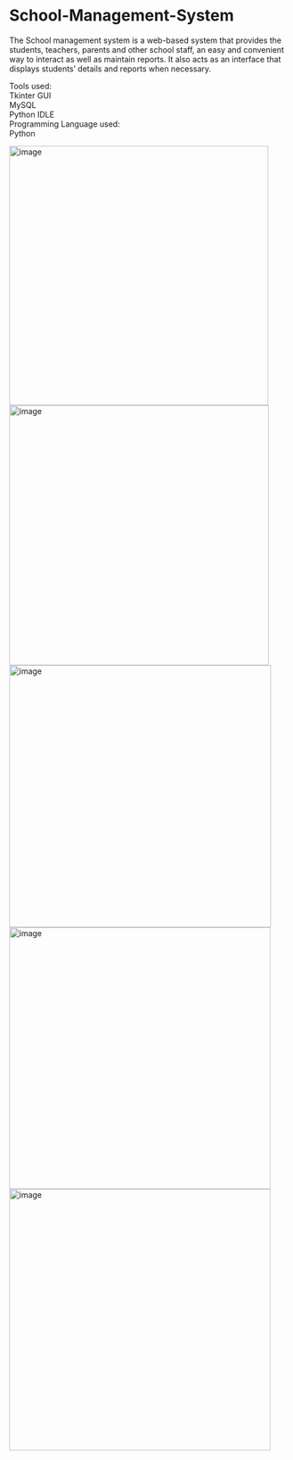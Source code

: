 # School-Management-System
The School management system is a web-based system that provides the students, teachers, parents and other school staff, an easy and convenient way to interact as well as maintain reports.  It also acts as an interface that displays students’ details and reports when necessary.

Tools used: <br>
  Tkinter GUI <br>
  MySQL <br>
  Python IDLE <br>
Programming Language used: <br>
  Python <br>

<img width="465" alt="image" src="https://github.com/Satya3020/School-Management-System/assets/92669492/ef706725-7274-4131-8529-718c397efb08">

<img width="466" alt="image" src="https://github.com/Satya3020/School-Management-System/assets/92669492/6d96f31b-197c-428d-b2a7-522d49d04880">

<img width="470" alt="image" src="https://github.com/Satya3020/School-Management-System/assets/92669492/56bf4de6-57de-4c99-b2df-be1d083309dd">

<img width="469" alt="image" src="https://github.com/Satya3020/School-Management-System/assets/92669492/a5824b2a-c3f2-4ee2-b69f-cd219d4c80dc">

<img width="469" alt="image" src="https://github.com/Satya3020/School-Management-System/assets/92669492/04512e98-4fee-425d-ab17-684ed4ad7e67">




